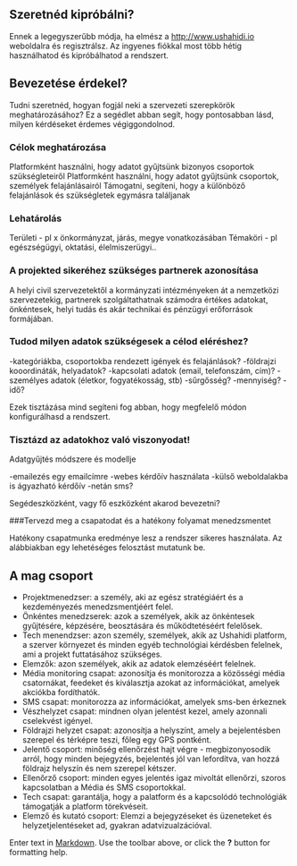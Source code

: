 ## Szeretnéd kipróbálni?

Ennek a legegyszerűbb módja, ha elmész a http://www.ushahidi.io weboldalra és regisztrálsz. Az ingyenes fiókkal most több hétig használhatod és kipróbálhatod a rendszert.

## Bevezetése érdekel? 
Tudni szeretnéd, hogyan fogjál neki a szervezeti szerepkörök meghatározásához? Ez a segédlet abban segít, hogy pontosabban lásd, milyen kérdéseket érdemes végiggondolnod.

### Célok meghatározása
Platformként használni, hogy adatot gyűjtsünk bizonyos csoportok szükségleteiről
Platformként használni, hogy adatot gyűjtsünk csoportok, személyek felajánlásairól 
Támogatni, segíteni, hogy a különböző felajánlások és szükségletek egymásra találjanak

### Lehatárolás
Területi - pl x önkormányzat, járás, megye vonatkozásában
Témaköri - pl egészségügyi, oktatási, élelmiszerügyi..

### A projekted sikeréhez szükséges partnerek azonosítása
A helyi civil szervezetektől a kormányzati intézményeken át a nemzetközi szervezetekig, partnerek szolgáltathatnak számodra értékes adatokat, önkéntesek, helyi tudás és akár technikai és pénzügyi erőforrások formájában. 

### Tudod milyen adatok szükségesek a célod eléréshez?
-kategóriákba, csoportokba rendezett igények és felajánlások?
-földrajzi kooordináták, helyadatok?
-kapcsolati adatok (email, telefonszám, cím)?
-személyes adatok (életkor, fogyatékosság, stb)
-sűrgősség?
-mennyiség?
-idő?

Ezek tisztázása mind segíteni fog abban, hogy megfelelő módon konfigurálhasd a rendszert.

### Tisztázd az adatokhoz való viszonyodat!
Adatgyűjtés módszere és modellje

-emailezés egy emailcímre
-webes kérdőív használata
-külső weboldalakba is ágyazható kérdőív
-netán sms?

Segédeszközként, vagy fő eszközként akarod bevezetni?

###Tervezd meg a csapatodat és a hatékony folyamat menedzsmentet

Hatékony csapatmunka eredménye lesz a rendszer sikeres használata.
Az alábbiakban egy lehetéséges felosztást mutatunk be.

## A mag csoport
- Projektmenedzser: a személy, aki az egész stratégiáért és a kezdeményezés menedzsmentjéért felel. 
- Önkéntes menedzserek: azok a személyek, akik az önkéntesek gyűjtésére, képzésére, beosztására és működtetéséért felelősek.
- Tech menendzser: azon személy, személyek, akik az Ushahidi platform, a szerver környezet és minden egyéb technológiai kérdésben felelnek, ami a projekt futtatásához szükséges.
- Elemzők: azon személyek, akik az adatok elemzéséért felelnek.
- Média monitoring csapat: azonosítja és monitorozza a közösségi média csatornákat, feedeket és kiválasztja azokat az információkat, amelyek akciókba fordíthatók. 
- SMS csapat: monitorozza az információkat, amelyek sms-ben érkeznek
- Vészhelyzet csapat: mindnen olyan jelentést kezel, amely azonnali cselekvést igényel. 
- Földrajzi helyzet csapat: azonosítja a helyszínt, amely a bejelentésben szerepel és térképre teszi, főleg egy GPS pontként. 
- Jelentő csoport: minőség ellenőrzést hajt végre - megbizonyosodik arról, hogy minden bejegyzés, bejelentés jól van lefordítva, van hozzá földrajz helyszín és nem szerepel kétszer. 
- Ellenőrző csoport: minden egyes jelentés igaz mivoltát ellenőrzi, szoros kapcsolatban a Média és SMS csoportokkal. 
- Tech csapat: garantálja, hogy a palatform és a kapcsolódó technológiák támogatják a platform törekvéseit. 
- Elemző és kutató csoport: Elemzi a bejegyzéseket és üzeneteket és helyzetjelentéseket ad, gyakran adatvizualzációval.












Enter text in [Markdown](http://daringfireball.net/projects/markdown/). Use the toolbar above, or click the **?** button for formatting help.
